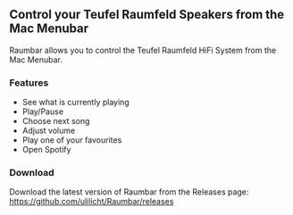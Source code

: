 ## Control your Teufel Raumfeld Speakers from the Mac Menubar

Raumbar allows you to control the Teufel Raumfeld HiFi System from the Mac Menubar. 

### Features

- See what is currently playing 
- Play/Pause
- Choose next song 
- Adjust volume 
- Play one of your favourites
- Open Spotify 

### Download

Download the latest version of Raumbar from the Releases page: https://github.com/ulilicht/Raumbar/releases 
